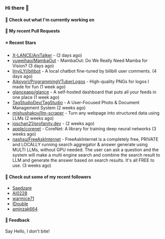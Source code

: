 ### Hi there 👋

#### 👷 Check out what I'm currently working on

#### 🔨 My recent Pull Requests


#### ⭐ Recent Stars

- [X-LANCE/AniTalker](https://github.com/X-LANCE/AniTalker) -  (2 days ago)
- [yuweihao/MambaOut](https://github.com/yuweihao/MambaOut) - MambaOut: Do We Really Need Mamba for Vision? (3 days ago)
- [linyiLYi/bilibot](https://github.com/linyiLYi/bilibot) - A local chatbot fine-tuned by bilibili user comments. (4 days ago)
- [Aikoyori/ProgrammingVTuberLogos](https://github.com/Aikoyori/ProgrammingVTuberLogos) - High-quality PNGs for logos I made for fun  (1 week ago)
- [glanceapp/glance](https://github.com/glanceapp/glance) - A self-hosted dashboard that puts all your feeds in one place (1 week ago)
- [TagStudioDev/TagStudio](https://github.com/TagStudioDev/TagStudio) - A User-Focused Photo &amp; Document Management System (2 weeks ago)
- [mishushakov/llm-scraper](https://github.com/mishushakov/llm-scraper) - Turn any webpage into structured data using LLMs (2 weeks ago)
- [joschan21/profanity.dev](https://github.com/joschan21/profanity.dev) -  (2 weeks ago)
- [apple/corenet](https://github.com/apple/corenet) - CoreNet: A library for training deep neural networks (3 weeks ago)
- [nashsu/FreeAskInternet](https://github.com/nashsu/FreeAskInternet) - FreeAskInternet is a completely free, PRIVATE and LOCALLY running search aggregator &amp; answer generate using MULTI LLMs, without GPU needed. The user can ask a question and the system will  make a multi engine search and combine the search result to LLM and generate the answer based on search results. It&#39;s all FREE to use.  (3 weeks ago)

#### 👯 Check out some of my recent followers

- [Saedzare](https://github.com/Saedzare)
- [AI0228](https://github.com/AI0228)
- [warmice71](https://github.com/warmice71)
- [IDouble](https://github.com/IDouble)
- [aminzak664](https://github.com/aminzak664)

#### 💬 Feedback

Say Hello, I don't bite!